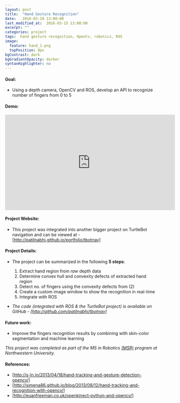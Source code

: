 ```yaml
---
layout: post
title:  "Hand Gesture Recognition"
date:   2016-03-10 13:00:00
last_modified_at:  2016-03-15 13:00:00
excerpt: ""
categories: project
tags:  hand gesture recognition, OpenCv, robotics, ROS
image:
  feature: hand_1.png
  topPosition: 0px
bgContrast: dark
bgGradientOpacity: darker
syntaxHighlighter: no
---
```

<h4>Goal:</h4>

* Using a depth camera, OpenCV and ROS, develop an API to recognize number of fingers from 0 to 5

<h4>Demo:</h4>

<p><center><iframe width="560" height="315" src="https://www.youtube.com/embed/8xGBM5BMlHA" frameborder="0" allowfullscreen></iframe></center></p>

<h4>Project Website:</h4>  

* This project was integrated into another bigger project on TurtleBot navigation and can be viewed at - [http://patilnabhi.github.io/portfolio/tbotnav] 

<h4>Project Details:</h4>

* The project can be summarized in the following **5 steps**:

	1. Extract hand region from *raw* depth data  
	2. Determine convex hull and convexity defects of extracted hand region 
	3. Detect no. of fingers using the convexity defects from (2) 
	4. Create a custom image window to show the recognition in real-time  
	5. Integrate with ROS  
* *The code (integrated with ROS & the TurtleBot project) is available on GitHub - [http://github.com/patilnabhi/tbotnav]*

<h4>Future work:</h4>
    
* Improve the fingers recognition results by combining with skin-color segmentation and machine learning

*This project was completed as part of the MS in Robotics [(MSR)] program at Northwestern University.*

<h4>References:</h4>

* [http://s-ln.in/2013/04/18/hand-tracking-and-gesture-detection-opencv/]
* [http://simena86.github.io/blog/2013/08/12/hand-tracking-and-recognition-with-opencv/]
* [http://euanfreeman.co.uk/openkinect-python-and-opencv/]


[http://patilnabhi.github.io/portfolio/tbotnav]: http://patilnabhi.github.io/portfolio/tbotnav
[http://github.com/patilnabhi/tbotnav]: http://github.com/patilnabhi/tbotnav
[ROS]: http://www.ros.org/
[NU]: http://www.mccormick.northwestern.edu/robotics/
[OpenCV]: http://opencv.org/
[Rviz]: http://wiki.ros.org/rviz
[http://s-ln.in/2013/04/18/hand-tracking-and-gesture-detection-opencv/]: http://s-ln.in/2013/04/18/hand-tracking-and-gesture-detection-opencv/
[http://simena86.github.io/blog/2013/08/12/hand-tracking-and-recognition-with-opencv/]: http://simena86.github.io/blog/2013/08/12/hand-tracking-and-recognition-with-opencv/
[http://euanfreeman.co.uk/openkinect-python-and-opencv/]: http://euanfreeman.co.uk/openkinect-python-and-opencv/
[(MSR)]: http://www.mccormick.northwestern.edu/robotics/meet-students/profiles-2015-2016/patil-abhishek.html
